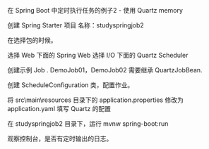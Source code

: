 在 Spring Boot 中定时执行任务的例子2 - 使用 Quartz memory



创建 Spring Starter 项目
名称：studyspringjob2



在选择包的时候。

选择 Web 下面的 Spring Web
选择 I/O 下面的 Quartz Scheduler




创建示例 Job .
DemoJob01，DemoJob02
需要继承 QuartzJobBean.


创建 ScheduleConfiguration 类，配置作业。 





将 src\main\resources 目录下的 application.properties 修改为 application.yaml
填写 Quartz 的配置






在 studyspringjob2 目录下，运行
mvnw spring-boot:run



观察控制台，是否有定时输出的日志。



